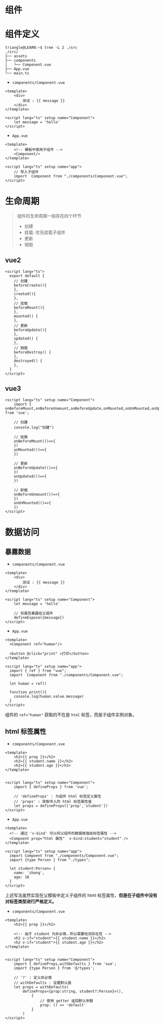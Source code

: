 # 组件

# 组件定义

```term
triangle@LEARN:~$ tree -L 2 ./src
./src/
├── assets      
├── components
│   └── Component.vue
├── App.vue     
└── main.ts
```

- `components/Component.vue`

```vue
<template>
    <div>  
        测试 : {{ message }}
    </div>
</template>

<script lang="ts" setup name="Component">
    let message = 'hello'
</script>
```

- `App.vue`

```vue
<template>
    <!-- 模板中使用子组件 -->
    <Component/>
</template>

<script lang="ts" setup name="app">
    // 导入子组件
    import  Component from "./components/Component.vue";
</script>
```

# 生命周期

> 组件的生命周期一般存在四个环节
> - 创建
> - 挂载: 优先挂载子组件
> - 更新
> - 销毁

## vue2

```vue
<script lang="ts">
  export default {
    // 创建
    beforeCreate(){
    },
    created(){
    },
    // 挂载
    beforeMount(){
    },
    mounted() {
    },
    // 更新
    beforeUpdate(){
    },
    updated() {
    },
    // 销毁
    beforeDestroy() {
    },
    destroyed() {
    },
  }
</script>
```

## vue3

```vue
<script lang="ts" setup name="Component">
    import { onBeforeMount,onBeforeUnmount,onBeforeUpdate,onMounted,onUnMounted,onUpdated} from 'vue';

    // 创建
    console.log("创建")
    
    // 挂载
    onBeforeMount(()=>{
    })
    onMounted(()=>{
    })

    // 更新
    onBeforeUpdate(()=>{
    })
    onUpdated(()=>{
    })

    // 卸载
    onBeforeUnmount(()=>{
    })
    onUnMounted(()=>{
    })
</script>
```



# 数据访问

## 暴露数据

- `components/Component.vue`

```vue
<template>
    <div>  
        测试 : {{ message }}
    </div>
</template>

<script lang="ts" setup name="Component">
    let message = 'hello'

    // 将属性暴露给父组件
    defineExpose({message})
</script>
```

- `App.vue`

```vue
<template>
  <Component ref="human"/>

  <button @click="print" >打印</button>
</template>

<script lang="ts" setup name="app">
  import { ref } from "vue";
  import  Component from "./components/Component.vue";

  let human = ref()

  function print(){
    console.log(human.value.message)
  }
</script>
```

组件的 `ref="human"` 获取的不在是 `html` 标签，而是子组件实例对象。

## html 标签属性


- `components/Component.vue`

```vue
<template>
    <h2>{{ prop }}</h2>
    <h2>{{ student.name }}</h2>
    <h2>{{ student.age }}</h2>
</template>


<script lang="ts" setup name="Component">
    import { defineProps } from 'vue';

    // 'defineProps' : 为组件 html 标签定义属性
    // 'props' : 获取传入的 html 标签属性值
    let props = defineProps(['prop','student'])
</script>
```

- `App.vue`

```vue
<template>
  <!-- 通过 'v-bind' 可以将父组件的数据赋值给标签属性 -->
  <Compoent prop="html 属性"  v-bind:student="student" />
</template>

<script lang="ts" setup name="app">
  import Compoent from "./components/Component.vue";
  import {type Person } from "./types";

  let student:Person= {
    name: 'zhang',
    age: 18
  }
</script>
```


上述写法虽然实现在父模板中定义子组件的 html 标签属性，**但是在子组件中没有对标签类型进行严格定义。**

- `components/Component.vue`

```vue
<template>
    <h2>{{ prop }}</h2>

    <!-- 由于 student 为非必填，所以需要检测存在性 -->
    <h2 v-if="student">{{ student.name }}</h2>
    <h2 v-if="student">{{ student.age }}</h2>
</template>


<script lang="ts" setup name="Component">
    import { defineProps,withDefaults } from 'vue';
    import {type Person } from '@/types';

    // '?' : 定义非必填
    // withDefaults : 设置默认值
    let props = withDefaults(
        defineProps<{prop:string, student?:Person}>(),
            {
                // 使用 getter 返回默认参数
                prop: () => 'default'
            } 
        )
</script>
```